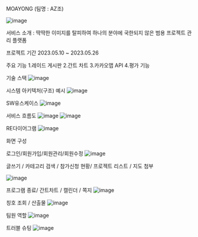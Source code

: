 MOAYONG (팀명 : AZ조)

![image](https://github.com/2021-SMHRD-KDT-BigData-18/AZJo/assets/132859531/de8efb58-ba23-498a-b598-8bc992d4d9e6)


서비스 소개 : 딱딱한 이미지를 탈피하여 하나의 분야에 국한되지 않은 범용 프로젝트 관리 플랫폼


프로젝트 기간
2023.05.10 ~ 2023.05.26


주요 기능
1.레이드 게시판
2.간트 차트
3.카카오맵 API
4.평가 기능


기술 스택
![image](https://github.com/2021-SMHRD-KDT-BigData-18/AZJo/assets/132859531/32289cf6-163b-4f7d-8574-0eab894d69a8)

시스템 아키텍처(구조) 예시
![image](https://github.com/2021-SMHRD-KDT-BigData-18/AZJo/assets/132859531/f7ef7a4d-cecf-4593-b727-b93d0c74135a)

SW유스케이스
![image](https://github.com/2021-SMHRD-KDT-BigData-18/AZJo/assets/132859531/e438c982-c43b-4801-90cb-cad96289fe7d)

서비스 흐름도
![image](https://github.com/2021-SMHRD-KDT-BigData-18/AZJo/assets/132859531/7e1a14a4-1b63-45b8-93cd-258d5b0920b7)
![image](https://github.com/2021-SMHRD-KDT-BigData-18/AZJo/assets/132859531/3734c12b-311d-4dec-90de-75755b86e0ae)

RE다이어그램
![image](https://github.com/2021-SMHRD-KDT-BigData-18/AZJo/assets/132859531/8d6e9d77-21c6-4861-8a2c-8a4b7c87da8b)

화면 구성

로그인/회원가입/회원관리/회원수정
![image](https://github.com/2021-SMHRD-KDT-BigData-18/AZJo/assets/132859531/ee4bf607-2600-49cf-8bba-f35dc9bbe703)


글쓰기 / 카테고리 검색 / 참가신청 현황/ 프로젝트 리스트 / 지도 첨부

![image](https://github.com/2021-SMHRD-KDT-BigData-18/AZJo/assets/132859531/5394198c-9576-48f0-ac88-5728ea881f5f)

프로그램 종료/ 간트차트 / 캘린더 / 쪽지
![image](https://github.com/2021-SMHRD-KDT-BigData-18/AZJo/assets/132859531/c45c19c4-8dbc-4ce1-b098-c5a0be064485)

칭호 조회 / 산출물
![image](https://github.com/2021-SMHRD-KDT-BigData-18/AZJo/assets/132859531/da2ba5fa-5dff-4bc1-b8b9-8213bdd7bd9f)


팀원 역할
![image](https://github.com/2021-SMHRD-KDT-BigData-18/AZJo/assets/132859531/91970801-0292-4763-82fd-0117a1302cee)

트러블 슈팅
![image](https://github.com/2021-SMHRD-KDT-BigData-18/AZJo/assets/132859531/a7909d8b-640d-4011-9571-348b91f0a6d9)



